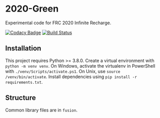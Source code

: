 # 2020-Green
Experimental code for FRC 2020 Infinite Recharge.

[![Codacy Badge](https://api.codacy.com/project/badge/Grade/0fd69c485f89442794ed9e888354cd5b)](https://www.codacy.com/manual/winstonhartnett/2020-Green?utm_source=github.com&amp;utm_medium=referral&amp;utm_content=FusionCorps/2020-Green&amp;utm_campaign=Badge_Grade)
[![Build Status](https://travis-ci.com/FusionCorps/2020-Green.svg?branch=stable)](https://travis-ci.com/FusionCorps/2020-Green)

## Installation

This project requires Python >= 3.8.0. Create a virtual environment with `python -m venv venv`. On Windows, activate the virtualenv in PowerShell with `./venv/Scripts/activate.ps1`. On Unix, use `source /venv/bin/activate`. Install dependencies using `pip install -r requirements.txt`.

## Structure

Common library files are in `fusion`.
